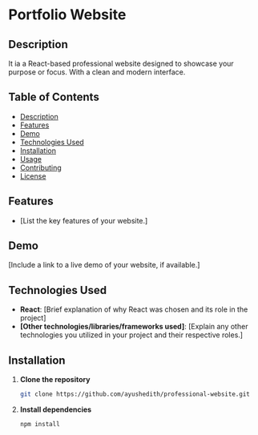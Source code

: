 # Portfolio Website

## Description

It ia a React-based professional website designed to showcase your purpose or focus. With a clean and modern interface.


## Table of Contents

- [Description](#description)
- [Features](#features)
- [Demo](#demo)
- [Technologies Used](#technologies-used)
- [Installation](#installation)
- [Usage](#usage)
- [Contributing](#contributing)
- [License](#license)

## Features

- [List the key features of your website.]

## Demo

[Include a link to a live demo of your website, if available.]

## Technologies Used

- **React**: [Brief explanation of why React was chosen and its role in the project]
- **[Other technologies/libraries/frameworks used]**: [Explain any other technologies you utilized in your project and their respective roles.]

## Installation

1. **Clone the repository**

   ```bash
   git clone https://github.com/ayushedith/professional-website.git
   ```

2. **Install dependencies**

   ```bash
   npm install
   ```


